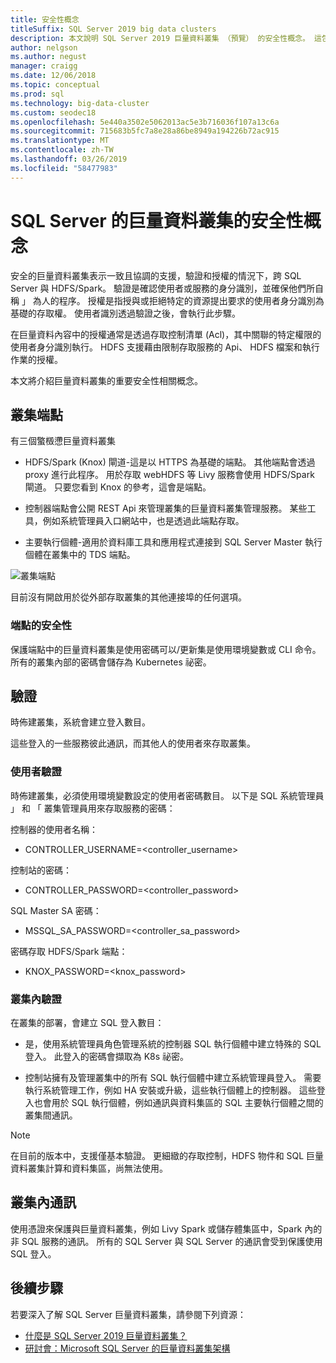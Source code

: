 ```yaml
---
title: 安全性概念
titleSuffix: SQL Server 2019 big data clusters
description: 本文說明 SQL Server 2019 巨量資料叢集 （預覽） 的安全性概念。 這包括描述叢集端點和叢集驗證。
author: nelgson
ms.author: negust
manager: craigg
ms.date: 12/06/2018
ms.topic: conceptual
ms.prod: sql
ms.technology: big-data-cluster
ms.custom: seodec18
ms.openlocfilehash: 5e440a3502e5062013ac5e3b716036f107a13c6a
ms.sourcegitcommit: 715683b5fc7a8e28a86be8949a194226b72ac915
ms.translationtype: MT
ms.contentlocale: zh-TW
ms.lasthandoff: 03/26/2019
ms.locfileid: "58477983"
---
```

# <a name="security-concepts-for-sql-server-big-data-clusters"></a>SQL Server 的巨量資料叢集的安全性概念

安全的巨量資料叢集表示一致且協調的支援，驗證和授權的情況下，跨 SQL Server 與 HDFS/Spark。 驗證是確認使用者或服務的身分識別，並確保他們所自稱 」 為人的程序。 授權是指授與或拒絕特定的資源提出要求的使用者身分識別為基礎的存取權。 使用者識別透過驗證之後，會執行此步驟。

在巨量資料內容中的授權通常是透過存取控制清單 (Acl)，其中關聯的特定權限的使用者身分識別執行。 HDFS 支援藉由限制存取服務的 Api、 HDFS 檔案和執行作業的授權。

本文將介紹巨量資料叢集的重要安全性相關概念。

## <a name="cluster-endpoints"></a>叢集端點

有三個蟼檓懘巨量資料叢集

* HDFS/Spark (Knox) 閘道-這是以 HTTPS 為基礎的端點。 其他端點會透過 proxy 進行此程序。 用於存取 webHDFS 等 Livy 服務會使用 HDFS/Spark 閘道。 只要您看到 Knox 的參考，這會是端點。

* 控制器端點會公開 REST Api 來管理叢集的巨量資料叢集管理服務。 某些工具，例如系統管理員入口網站中，也是透過此端點存取。

* 主要執行個體-適用於資料庫工具和應用程式連接到 SQL Server Master 執行個體在叢集中的 TDS 端點。

![叢集端點](media/concept-security/cluster_endpoints.png)

目前沒有開啟用於從外部存取叢集的其他連接埠的任何選項。

### <a name="how-endpoints-are-secured"></a>端點的安全性

保護端點中的巨量資料叢集是使用密碼可以/更新集是使用環境變數或 CLI 命令。 所有的叢集內部的密碼會儲存為 Kubernetes 祕密。  

## <a name="authentication"></a>驗證

時佈建叢集，系統會建立登入數目。

這些登入的一些服務彼此通訊，而其他人的使用者來存取叢集。

### <a name="end-user-authentication"></a>使用者驗證
時佈建叢集，必須使用環境變數設定的使用者密碼數目。 以下是 SQL 系統管理員 」 和 「 叢集管理員用來存取服務的密碼：

控制器的使用者名稱：
 + CONTROLLER_USERNAME=<controller_username>

控制站的密碼：  
 + CONTROLLER_PASSWORD=<controller_password>

SQL Master SA 密碼： 
 + MSSQL_SA_PASSWORD=<controller_sa_password>

密碼存取 HDFS/Spark 端點：
 + KNOX_PASSWORD=<knox_password>

### <a name="intra-cluster-authentication"></a>叢集內驗證

在叢集的部署，會建立 SQL 登入數目：

* 是，使用系統管理員角色管理系統的控制器 SQL 執行個體中建立特殊的 SQL 登入。 此登入的密碼會擷取為 K8s 祕密。

* 控制站擁有及管理叢集中的所有 SQL 執行個體中建立系統管理員登入。 需要執行系統管理工作，例如 HA 安裝或升級，這些執行個體上的控制器。 這些登入也會用於 SQL 執行個體，例如通訊與資料集區的 SQL 主要執行個體之間的叢集間通訊。

> [!NOTE]
> 在目前的版本中，支援僅基本驗證。 更細緻的存取控制，HDFS 物件和 SQL 巨量資料叢集計算和資料集區，尚無法使用。

## <a name="intra-cluster-communication"></a>叢集內通訊

使用憑證來保護與巨量資料叢集，例如 Livy Spark 或儲存體集區中，Spark 內的非 SQL 服務的通訊。 所有的 SQL Server 與 SQL Server 的通訊會受到保護使用 SQL 登入。

## <a name="next-steps"></a>後續步驟

若要深入了解 SQL Server 巨量資料叢集，請參閱下列資源：

- [什麼是 SQL Server 2019 巨量資料叢集？](big-data-cluster-overview.md)
- [研討會：Microsoft SQL Server 的巨量資料叢集架構](https://github.com/Microsoft/sqlworkshops/tree/master/sqlserver2019bigdataclusters)
